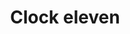 ---
title: Clock eleven
tags: ["clock", "eleven", "time", "watch", "hour", "clockwise", "countdown", "reminder"]
icon: clock-eleven
svg: '<svg xmlns="http://www.w3.org/2000/svg" width="24" height="24" fill="none" viewBox="0 0 24 24" stroke-width="1.5" stroke-linecap="round" stroke-linejoin="round" stroke="currentColor"><path d="M12 6v6L9.5 8"/><circle cx="12" cy="12" r="9"/></svg>'
---